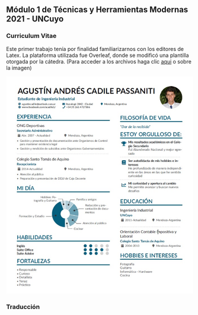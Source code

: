 ## Módulo 1 de Técnicas y Herramientas Modernas 2021 - UNCuyo

### Curriculum Vitae
Este primer trabajo tenía por finalidad familiarizarnos con los editores de Latex. La plataforma utilizada fue Overleaf, donde se modificó una plantilla otorgada por la cátedra.
(Para acceder a los archivos haga clic [aqui](https://github.com/AgustinCadile/AgustinCadile/tree/main/CV") o sobre la imagen)

<a title="Curriculum" href="https://github.com/AgustinCadile/AgustinCadile/tree/main/CV"><img src="CVagu.jpg" alt="Curriculum Vitae de Agustín" /></a>

### Traducción



